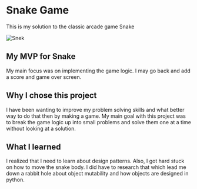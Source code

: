 # Snake Game

This is my solution to the classic arcade game Snake

![Snek](https://i.imgur.com/W18iMLA.png)

## My MVP for Snake

My main focus was on implementing the game logic. I may go back and add a score
and game over screen.

## Why I chose this project

I have been wanting to improve my problem solving skills and what better way to
do that then by making a game. My main goal with this project was to break the game
logic up into small problems and solve them one at a time without looking at a
solution.

## What I learned

I realized that I need to learn about design patterns. Also, I got hard stuck on how
to move the snake body. I did have to research that which lead me down
a rabbit hole about object mutability and how objects are designed in python.

